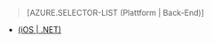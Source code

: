 ﻿> [AZURE.SELECTOR-LIST (Plattform | Back-End)]
- [(iOS | .NET)](../articles/app-service-mobile-dotnet-backend-ios-aad-sso-preview.md)
<!--- [(Windows Store C# | .NET)](../articles/mobile-services-windows-store-dotnet-adal-sso-authentication.md)-->
<!--- [(Xamarin iOS | .NET)](../articles/mobile-services-dotnet-backend-xamarin-ios-adal-sso-authentication.md)-->

<!--HONumber=49-->